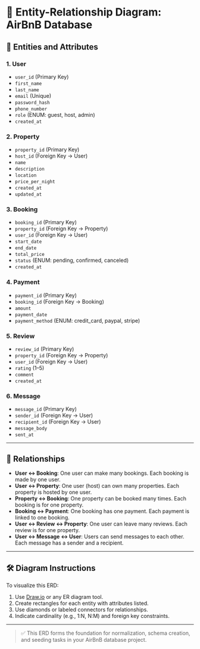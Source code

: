 # 📘 Entity-Relationship Diagram: AirBnB Database

## 🧩 Entities and Attributes

### 1. User
- `user_id` (Primary Key)
- `first_name`
- `last_name`
- `email` (Unique)
- `password_hash`
- `phone_number`
- `role` (ENUM: guest, host, admin)
- `created_at`

### 2. Property
- `property_id` (Primary Key)
- `host_id` (Foreign Key → User)
- `name`
- `description`
- `location`
- `price_per_night`
- `created_at`
- `updated_at`

### 3. Booking
- `booking_id` (Primary Key)
- `property_id` (Foreign Key → Property)
- `user_id` (Foreign Key → User)
- `start_date`
- `end_date`
- `total_price`
- `status` (ENUM: pending, confirmed, canceled)
- `created_at`

### 4. Payment
- `payment_id` (Primary Key)
- `booking_id` (Foreign Key → Booking)
- `amount`
- `payment_date`
- `payment_method` (ENUM: credit_card, paypal, stripe)

### 5. Review
- `review_id` (Primary Key)
- `property_id` (Foreign Key → Property)
- `user_id` (Foreign Key → User)
- `rating` (1–5)
- `comment`
- `created_at`

### 6. Message
- `message_id` (Primary Key)
- `sender_id` (Foreign Key → User)
- `recipient_id` (Foreign Key → User)
- `message_body`
- `sent_at`

---

## 🔗 Relationships

- **User ↔ Booking**: One user can make many bookings. Each booking is made by one user.
- **User ↔ Property**: One user (host) can own many properties. Each property is hosted by one user.
- **Property ↔ Booking**: One property can be booked many times. Each booking is for one property.
- **Booking ↔ Payment**: One booking has one payment. Each payment is linked to one booking.
- **User ↔ Review ↔ Property**: One user can leave many reviews. Each review is for one property.
- **User ↔ Message ↔ User**: Users can send messages to each other. Each message has a sender and a recipient.

---

## 🛠️ Diagram Instructions

To visualize this ERD:
1. Use [Draw.io](https://draw.io) or any ER diagram tool.
2. Create rectangles for each entity with attributes listed.
3. Use diamonds or labeled connectors for relationships.
4. Indicate cardinality (e.g., 1:N, N:M) and foreign key constraints.

---

> ✅ This ERD forms the foundation for normalization, schema creation, and seeding tasks in your AirBnB database project.
